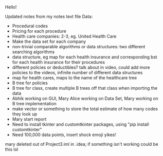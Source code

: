 Hello!

Updated notes from my notes text file
Data:
- Procedural codes
- Pricing for each procedure
- Health care companies: 2-3, eg. United Health Care
- Make the data set for each company
- non-trivial comparable algorithms or data structures: two different searching algorithms
- data structure, eg map for each health insurance and corresponding bst for each health insurance for their procedures
- different policies or deductibles? talk about in video, could add more policies to the videos, infinite number of different data structures
- map for health cares, maps to the name of the healthcare tree
- B tree for policies
- B tree for class, create multiple B trees off that class when importing the data
- Abhik working on GUI, Mary Alice working on Data Set, Mary working on B tree implementation
- make vector or something to store the total estimate of how many codes they look up
- Mary start report
- Need to install tkinter and customtkinter packages, using "pip install customtkinter"
- Need 100,000 data points, insert shock emoji yikes!


mary deleted out of Project3.iml in .idea; if something isn't working could be this lol
<?xml version="1.0" encoding="UTF-8"?>
<module classpath="CIDR" type="CPP_MODULE" version="4" />